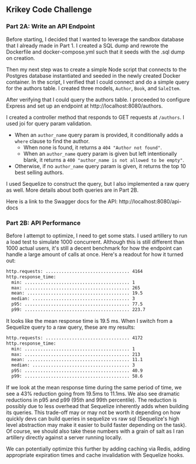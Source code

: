 ## Krikey Code Challenge

### Part 2A: Write an API Endpoint

Before starting, I decided that I wanted to leverage the sandbox database that I already made in Part 1. I created a SQL dump and rewrote the Dockerfile and docker-compose.yml such that it seeds with the .sql dump on creation.

Then my next step was to create a simple Node script that connects to the Postgres database instantiated and seeded in the newly created Docker container. In the script, I verified that I could connect and do a simple query for the authors table. I created three models, `Author`, `Book`, and `SaleItem`.

After verifying that I could query the authors table. I proceeded to configure Express and set up an endpoint at http://localhost:8080/authors.

I created a controller method that responds to GET requests at `/authors`. I used joi for query param validation.

- When an `author_name` query param is provided, it conditionally adds a `where` clause to find the author.
  - When none is found, it returns a `404 "Author not found"`.
  - When an `author_name` query param is given but left intentionally blank, it returns a `400 "author_name is not allowed to be empty"`.
- Otherwise, if no `author_name` query param is given, it returns the top 10 best selling authors.

I used Sequelize to construct the query, but I also implemented a raw query as well. More details about both queries are in Part 2B.

Here is a link to the Swagger docs for the API: http://localhost:8080/api-docs

### Part 2B: API Performance

Before I attempt to optimize, I need to get some stats. I used artillery to run a load test to simulate 1000 concurrent. Although this is still different than 1000 actual users, it's still a decent benchmark for how the endpoint can handle a large amount of calls at once. Here's a readout for how it turned out:

```sh
http.requests: ................................ 4164
http.response_time:
  min: ........................................ 1
  max: ........................................ 265
  mean: ....................................... 19.5
  median: ..................................... 3
  p95: ........................................ 77.5
  p99: ........................................ 223.7
```

It looks like the mean response time is 19.5 ms. When I switch from a Sequelize query to a raw query, these are my results:

```sh
http.requests: ................................ 4172
http.response_time:
  min: ........................................ 1
  max: ........................................ 213
  mean: ....................................... 11.1
  median: ..................................... 3
  p95: ........................................ 40.9
  p99: ........................................ 58.6
```

If we look at the mean response time during the same period of time, we see a 43% reduction going from 19.5ms to 11.1ms. We also see dramatic reductions in p95 and p99 (95th and 99th percentile). The reduction is possibly due to less overhead that Sequelize inherently adds when building its queries. This trade-off may or may not be worth it depending on how quickly devs can build queries in sequelize vs raw sql (Sequelize's high level abstraction may make it easier to build faster depending on the task). Of course, we should also take these numbers with a grain of salt as I ran artillery directly against a server running locally.

We can potentially optimize this further by adding caching via Redis, adding appropriate expiration times and cache invalidation with Sequelize hooks.
